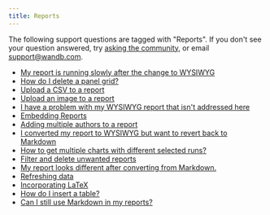 ```yaml
---
title: Reports 
---
```

The following support questions are tagged with "Reports". If you don't see 
your question answered, try [asking the community](https://community.wandb.ai/), 
or email [support@wandb.com](mailto:support@wandb.com).

- [My report is running slowly after the change to WYSIWYG](report_slow_after_wysiwyg.md)
- [How do I delete a panel grid?](delete_panel_grid.md)
- [Upload a CSV to a report](upload_csv_report.md)
- [Upload an image to a report](upload_image_report.md)
- [I have a problem with my WYSIWYG report that isn't addressed here](wysiwyg_report_issue.md)
- [Embedding Reports](embedding_reports.md)
- [Adding multiple authors to a report](adding_multiple_authors_report.md)
- [I converted my report to WYSIWYG but want to revert back to Markdown](convert_from_wysiwyg_markdown.md)
- [How to get multiple charts with different selected runs?](get_multiple_charts_different_selected_runs.md)
- [Filter and delete unwanted reports](filter_delete_unwanted_reports.md)
- [My report looks different after converting from Markdown.](report_looks_different_converting_markdown.md)
- [Refreshing data](refreshing_data.md)
- [Incorporating LaTeX](incorporating_latex.md)
- [How do I insert a table?](insert_table.md)
- [Can I still use Markdown in my reports?](use_markdown.md)
